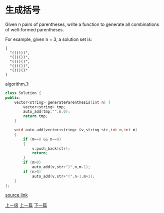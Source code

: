 # 生成括号

Given n pairs of parentheses, write a function to generate all combinations of well-formed parentheses.

For example, given n = 3, a solution set is:

```
[
  "((()))",
  "(()())",
  "(())()",
  "()(())",
  "()()()"
]
```

algorithm_1:
```c++
class Solution {
public:
    vector<string> generateParenthesis(int n) {
        vector<string> tmp;
        auto_add(tmp,"",n,0);
        return tmp;
    }

    void auto_add(vector<string> &v,string str,int n,int m)
    {
        if (m==0 && n==0)
        {
            v.push_back(str);
            return;
        }
        if (m>0)
            auto_add(v,str+")",n,m-1);
        if (n>0)
            auto_add(v,str+"(",n-1,m+1);
    }
};

```

[source link](https://leetcode.com/problems/generate-parentheses/discuss/)






[上一级](base.md)
[上一篇](divide_two_integers.md)
[下一篇](intToRoman.md)
